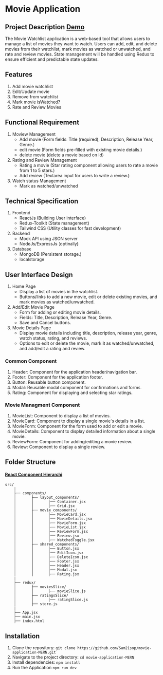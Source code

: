# Movie Application

## Project Description [Demo](https://sam21sop.github.io/movie-application-MERN)
The Movie Watchlist application is a web-based tool that allows users to manage a list of movies they want to watch. Users can add, edit, and delete movies from their watchlist, mark movies as watched or unwatched, and rate and review movies. State management will be handled using Redux to ensure efficient and predictable state updates.


## Features
1. Add movie watchlist
2. Edit/Update movie
3. Remove from watchlist
4. Mark movie isWatched?
5. Rate and Review Movies

## Functional Requirement
1. Moview Management
    - Add movie (Form fields: Title (required), Description, Release Year, Genre.)
    - edit movie (Form fields pre-filled with existing movie details.)
    - delete movie (delete a movie based on Id)
2. Rating and Review Management
    - Rating a movie (Star rating component allowing users to rate a movie from 1 to 5 stars.)
    - Add review (Textarea input for users to write a review.)
3. Watch status Management
    - Mark as watched/unwatched

## Technical Specification
1. Frontend
    - ReactJs (Building User interface)
    - Redux-Toolkit (State management)
    - Tailwind CSS (Utility classes for fast development)
2. Backend
    - Mock API using JSON server
    - NodeJs/ExpressJs (optinally)
3. Database
    - MongoDB (Persistent storage.)
    - localstorage

## User Interface Design 
1. Home Page
    - Display a list of movies in the watchlist.
    - Buttons/links to add a new movie, edit or delete existing movies, and mark movies as watched/unwatched.
2. Add/Edit Movie Page
    - Form for adding or editing movie details.
    - Fields: Title, Description, Release Year, Genre.
    - Save and Cancel buttons.
3. Movie Details Page
    - Display movie details including title, description, release year, genre, watch status, rating, and reviews.
    - Options to edit or delete the movie, mark it as watched/unwatched, and add/edit a rating and review.

### Common Component
1. Header: Component for the application header/navigation bar.
2. Footer: Component for the application footer.
3. Button: Reusable button component.
4. Modal: Reusable modal component for confirmations and forms.
5. Rating: Component for displaying and selecting star ratings.

### Movie Managment Component
1. MovieList: Component to display a list of movies.
2. MovieCard: Component to display a single movie's details in a list.
3. MovieForm: Component for the form used to add or edit a movie.
4. MovieDetails: Component to display detailed information about a single movie.
5. ReviewForm: Component for adding/editing a movie review.
6. Review: Component to display a single review.


## Folder Structure
#### [React Component Hierarchi](./public/movie_watchlist.pdf)

```
src/
    |
    ├── components/
    │       ├── layout_components/
    │       │       ├── Container.jsx
    │       │       ├── Grid.jsx
    │       ├── movie_components/
    │       │       ├── MovieCard.jsx
    │       │       ├── MovieDetails.jsx
    │       │       ├── MovieForm.jsx
    │       │       ├── MovieList.jsx
    │       │       ├── ReviewForm.jsx
    │       │       ├── Review.jsx
    │       │       ├── WatchedToggle.jsx
    │       ├── shared_components/
    │       │       ├── Button.jsx
    │       │       ├── EditIcon.jsx
    │       │       ├── DeleteIcon.jsx
    │       │       ├── Footer.jsx
    │       │       ├── Header.jsx
    │       │       ├── Modal.jsx
    │       │       ├── Rating.jsx
    |
    ├── redux/
    │       ├── moviesSlice/
    │       │       ├── movieSlice.js
    │       ├── ratingsSlice/
    │       │       ├── ratingSlice.js
    │       ├── store.js
    |
    ├── App.jsx
    ├── main.jsx
    ├── index.html
```

## Installation
1. Clone the repository: `git clone https://github.com/Sam21sop/movie-application-MERN.git`
2. Navigate to the project directory: `cd movie-application-MERN`
3. Install dependencies: `npm install`
4. Run the Application `npm run dev`
